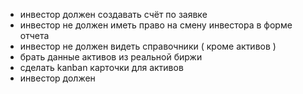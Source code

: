 - инвестор должен создавать счёт по заявке
- инвестор не должен иметь право на смену инвестора в форме отчета
- инвестор не должен видеть справочники ( кроме активов )
- брать данные активов из реальной биржи
- сделать kanban карточки для активов
- инвестор должен
